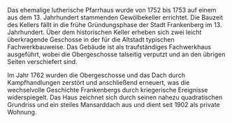 Das ehemalige lutherische Pfarrhaus wurde von 1752 bis 1753 auf einem aus dem 13. Jahrhundert stammenden Gewölbekeller errichtet. Die Bauzeit des Kellers fällt in die frühe Gründungsphase der Stadt Frankenberg im 13. Jahrhundert. Über dem historischen Keller erheben sich zwei leicht überkragende Geschosse in der für die Altstadt typischen Fachwerkbauweise. Das Gebäude ist als traufständiges Fachwerkhaus ausgeführt, wobei die Obergeschosse talseitig verputzt und an den übrigen Seiten verschiefert sind.

Im Jahr 1762 wurden die Obergeschosse und das Dach durch Kampfhandlungen zerstört und anschließend erneuert, was die wechselvolle Geschichte Frankenbergs durch kriegerische Ereignisse widerspiegelt. Das Haus zeichnet sich durch seinen nahezu quadratischen Grundriss und ein steiles Mansarddach aus und dient seit 1902 als private Wohnung.